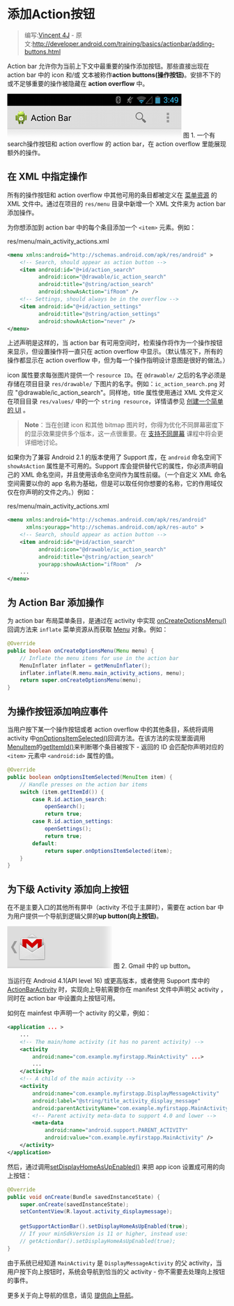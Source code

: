 # 添加Action按钮

> 编写:[Vincent 4J](http://github.com/vincent4j) - 原文:<http://developer.android.com/training/basics/actionbar/adding-buttons.html>

Action bar 允许你为当前上下文中最重要的操作添加按钮。那些直接出现在 action bar 中的 icon 和/或 文本被称作**action buttons(操作按钮)**。安排不下的或不足够重要的操作被隐藏在 **action overflow** 中。

![actionbar-actions](actionbar-actions.png)
图 1. 一个有search操作按钮和 action overflow 的 action bar，在 action overflow 里能展现额外的操作。

## 在 XML 中指定操作

所有的操作按钮和 action overflow 中其他可用的条目都被定义在 [菜单资源](https://developer.android.com/guide/topics/resources/menu-resource.html) 的 XML 文件中。通过在项目的 `res/menu` 目录中新增一个 XML 文件来为 action bar 添加操作。

为你想添加到 action bar 中的每个条目添加一个 `<item>` 元素。例如：

res/menu/main_activity_actions.xml
```xml
<menu xmlns:android="http://schemas.android.com/apk/res/android" >
    <!-- Search, should appear as action button -->
    <item android:id="@+id/action_search"
          android:icon="@drawable/ic_action_search"
          android:title="@string/action_search"
          android:showAsAction="ifRoom" />
    <!-- Settings, should always be in the overflow -->
    <item android:id="@+id/action_settings"
          android:title="@string/action_settings"
          android:showAsAction="never" />
</menu>
```

上述声明是这样的，当 action bar 有可用空间时，检索操作将作为一个操作按钮来显示，但设置操作将一直只在 action overflow 中显示。（默认情况下，所有的操作都显示在 action overflow 中，但为每一个操作指明设计意图是很好的做法。）

icon 属性要求每张图片提供一个 `resource ID`。在 `@drawable/` 之后的名字必须是存储在项目目录 `res/drawable/` 下图片的名字。例如：`ic_action_search.png` 对应 "@drawable/ic_action_search"。同样地，title 属性使用通过 XML 文件定义在项目目录 `res/values/` 中的一个 `string resource`，详情请参见 [创建一个简单的 UI](../firstapp/building-ui.html) 。

> **Note**：当在创建 icon 和其他 bitmap 图片时，你得为优化不同屏幕密度下的显示效果提供多个版本，这一点很重要。在 [支持不同屏幕](../supporting-devices/screens.html) 课程中将会更详细地讨论。

如果你为了兼容 Android 2.1 的版本使用了 Support 库，在 `android` 命名空间下 `showAsAction` 属性是不可用的。Support 库会提供替代它的属性，你必须声明自己的 XML 命名空间，并且使用该命名空间作为属性前缀。（一个自定义 XML 命名空间需要以你的 app 名称为基础，但是可以取任何你想要的名称，它的作用域仅仅在你声明的文件之内。）例如：

res/menu/main_activity_actions.xml
```xml
<menu xmlns:android="http://schemas.android.com/apk/res/android"
      xmlns:yourapp="http://schemas.android.com/apk/res-auto" >
    <!-- Search, should appear as action button -->
    <item android:id="@+id/action_search"
          android:icon="@drawable/ic_action_search"
          android:title="@string/action_search"
          yourapp:showAsAction="ifRoom"  />
    ...
</menu>
```

## 为 Action Bar 添加操作

为 action bar 布局菜单条目，是通过在 activity 中实现 <a href="https://developer.android.com/reference/android/app/Activity.html#onCreateOptionsMenu(android.view.Menu)">onCreateOptionsMenu()</a> 回调方法来 `inflate` 菜单资源从而获取 [Menu](https://developer.android.com/reference/android/view/Menu.html) 对象。例如：

```java
@Override
public boolean onCreateOptionsMenu(Menu menu) {
    // Inflate the menu items for use in the action bar
    MenuInflater inflater = getMenuInflater();
    inflater.inflate(R.menu.main_activity_actions, menu);
    return super.onCreateOptionsMenu(menu);
}
```

## 为操作按钮添加响应事件

当用户按下某一个操作按钮或者 action overflow 中的其他条目，系统将调用 activity 中<a href="https://developer.android.com/reference/android/app/Activity.html#onOptionsItemSelected(android.view.MenuItem)">onOptionsItemSelected()</a>回调方法。在该方法的实现里面调用[MenuItem](https://developer.android.com/reference/android/view/MenuItem.html)的<a href="https://developer.android.com/reference/android/view/MenuItem.html#getItemId()">getItemId()</a>来判断哪个条目被按下  - 返回的 ID 会匹配你声明对应的 `<item>` 元素中 `<android:id>` 属性的值。

```java
@Override
public boolean onOptionsItemSelected(MenuItem item) {
    // Handle presses on the action bar items
    switch (item.getItemId()) {
        case R.id.action_search:
            openSearch();
            return true;
        case R.id.action_settings:
            openSettings();
            return true;
        default:
            return super.onOptionsItemSelected(item);
    }
}
```

## 为下级 Activity 添加向上按钮

在不是主要入口的其他所有屏中（activity 不位于主屏时），需要在 action bar 中为用户提供一个导航到逻辑父屏的**up button(向上按钮)**。

![actionbar-up.png](actionbar-up.png)
图 2. Gmail 中的 up button。

当运行在 Android 4.1(API level 16) 或更高版本，或者使用 Support 库中的 [ActionBarActivity](https://developer.android.com/reference/android/support/v7/app/ActionBarActivity.html) 时，实现向上导航需要你在 manifest 文件中声明父 activity ，同时在 action bar 中设置向上按钮可用。

如何在 mainfest 中声明一个 activity 的父辈，例如：

```xml
<application ... >
    ...
    <!-- The main/home activity (it has no parent activity) -->
    <activity
        android:name="com.example.myfirstapp.MainActivity" ...>
        ...
    </activity>
    <!-- A child of the main activity -->
    <activity
        android:name="com.example.myfirstapp.DisplayMessageActivity"
        android:label="@string/title_activity_display_message"
        android:parentActivityName="com.example.myfirstapp.MainActivity" >
        <!-- Parent activity meta-data to support 4.0 and lower -->
        <meta-data
            android:name="android.support.PARENT_ACTIVITY"
            android:value="com.example.myfirstapp.MainActivity" />
    </activity>
</application>
```

然后，通过调用<a href="https://developer.android.com/reference/android/app/ActionBar.html#setDisplayHomeAsUpEnabled(boolean)">setDisplayHomeAsUpEnabled()</a> 来把 app icon 设置成可用的向上按钮：

```java
@Override
public void onCreate(Bundle savedInstanceState) {
    super.onCreate(savedInstanceState);
    setContentView(R.layout.activity_displaymessage);

    getSupportActionBar().setDisplayHomeAsUpEnabled(true);
    // If your minSdkVersion is 11 or higher, instead use:
    // getActionBar().setDisplayHomeAsUpEnabled(true);
}
```

由于系统已经知道 `MainActivity` 是 `DisplayMessageActivity` 的父 activity，当用户按下向上按钮时，系统会导航到恰当的父 activity - 你不需要去处理向上按钮的事件。

更多关于向上导航的信息，请见 [提供向上导航](../../ux/implement-nav/ancestral.html)。

